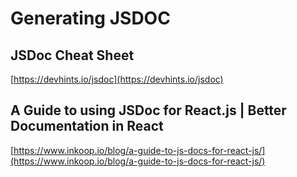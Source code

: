 # Generating JSDOC

## JSDoc Cheat Sheet

[https://devhints.io/jsdoc](https://devhints.io/jsdoc)

## A Guide to using JSDoc for React.js | Better Documentation in React

[https://www.inkoop.io/blog/a-guide-to-js-docs-for-react-js/](https://www.inkoop.io/blog/a-guide-to-js-docs-for-react-js/)
